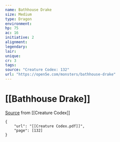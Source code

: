 ```yaml
---
name: Bathhouse Drake
size: Medium
type: Dragon
environment: 
hp: 75
ac: 16
initiative: 2
alignment: 
legendary: 
lair: 
unique: 
cr: 3
tags: 
source: "Creature Codex: 132"
url: "https://open5e.com/monsters/bathhouse-drake"
---
```

# [[Bathhouse Drake]]

[Source](zotero://open-pdf/library/items/NTNKJRHG?page=132) from [[Creature Codex]]

```pdf
{
	"url": "[[Creature Codex.pdf]]",
	"page": [132]
}
```

